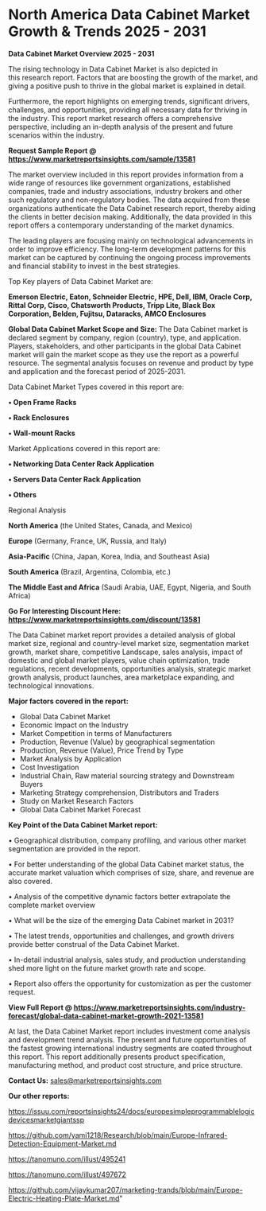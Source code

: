  # North America Data Cabinet Market Growth & Trends 2025 - 2031

<Strong> Data Cabinet Market Overview 2025 - 2031</strong>

The rising technology in Data Cabinet Market is also depicted in this research report. Factors that are boosting the growth of the market, and giving a positive push to thrive in the global market is explained in detail.

Furthermore, the report highlights on emerging trends, significant drivers, challenges, and opportunities, providing all necessary data for thriving in the industry. This report market research offers a comprehensive perspective, including an in-depth analysis of the present and future scenarios within the industry.

<strong>Request Sample Report @ <a href=https://www.marketreportsinsights.com/sample/13581>https://www.marketreportsinsights.com/sample/13581</a></strong>

The market overview included in this report provides information from a wide range of resources like government organizations, established companies, trade and industry associations, industry brokers and other such regulatory and non-regulatory bodies. The data acquired from these organizations authenticate the Data Cabinet research report, thereby aiding the clients in better decision making. Additionally, the data provided in this report offers a contemporary understanding of the market dynamics.

The leading players are focusing mainly on technological advancements in order to improve efficiency. The long-term development patterns for this market can be captured by continuing the ongoing process improvements and financial stability to invest in the best strategies.

Top Key players of Data Cabinet Market are:

<strong>Emerson Electric, Eaton, Schneider Electric, HPE, Dell, IBM, Oracle Corp, Rittal Corp, Cisco, Chatsworth Products, Tripp Lite, Black Box Corporation, Belden, Fujitsu, Dataracks, AMCO Enclosures</strong>

<strong><b>Global Data Cabinet Market Scope and Size:</b></strong>
The Data Cabinet market is declared segment by company, region (country), type, and application. Players, stakeholders, and other participants in the global Data Cabinet market will gain the market scope as they use the report as a powerful resource. The segmental analysis focuses on revenue and product by type and application and the forecast period of 2025-2031.

Data Cabinet Market Types covered in this report are:

<strong>• Open Frame Racks

• Rack Enclosures

• Wall-mount Racks</strong>

Market Applications covered in this report are:

<strong>• Networking Data Center Rack Application

• Servers Data Center Rack Application

• Others</strong> 

Regional Analysis

<strong>North America</strong> (the United States, Canada, and Mexico)

<strong>Europe</strong> (Germany, France, UK, Russia, and Italy)

<strong>Asia-Pacific</strong> (China, Japan, Korea, India, and Southeast Asia)

<strong>South America</strong> (Brazil, Argentina, Colombia, etc.)

<strong>The Middle East and Africa</strong> (Saudi Arabia, UAE, Egypt, Nigeria, and South Africa)

<strong>Go For Interesting Discount Here: <a href=https://www.marketreportsinsights.com/discount/13581>https://www.marketreportsinsights.com/discount/13581</a></strong>

The Data Cabinet market report provides a detailed analysis of global market size, regional and country-level market size, segmentation market growth, market share, competitive Landscape, sales analysis, impact of domestic and global market players, value chain optimization, trade regulations, recent developments, opportunities analysis, strategic market growth analysis, product launches, area marketplace expanding, and technological innovations.

<strong><b>Major factors covered in the report:</b></strong>
<ul>
  <li>Global Data Cabinet Market </li>
  <li>Economic Impact on the Industry</li>
  <li>Market Competition in terms of Manufacturers</li>
  <li>Production, Revenue (Value) by geographical segmentation</li>
  <li>Production, Revenue (Value), Price Trend by Type</li>
  <li>Market Analysis by Application</li>
  <li>Cost Investigation</li>
  <li>Industrial Chain, Raw material sourcing strategy and Downstream Buyers</li>
  <li>Marketing Strategy comprehension, Distributors and Traders</li>
  <li>Study on Market Research Factors</li>
  <li>Global Data Cabinet Market Forecast</li>
</ul>

<strong><b>Key Point of the Data Cabinet Market report:</b></strong>

• Geographical distribution, company profiling, and various other market segmentation are provided in the report.

• For better understanding of the global Data Cabinet market status, the accurate market valuation which comprises of size, share, and revenue are also covered.

• Analysis of the competitive dynamic factors better extrapolate the complete market overview

• What will be the size of the emerging Data Cabinet market in 2031?

• The latest trends, opportunities and challenges, and growth drivers provide better construal of the Data Cabinet Market.

• In-detail industrial analysis, sales study, and production understanding shed more light on the future market growth rate and scope.

• Report also offers the opportunity for customization as per the customer request.

<strong><b>View Full Report @ <a href=https://www.marketreportsinsights.com/industry-forecast/global-data-cabinet-market-growth-2021-13581>https://www.marketreportsinsights.com/industry-forecast/global-data-cabinet-market-growth-2021-13581</a></b></strong>


At last, the Data Cabinet Market report includes investment come analysis and development trend analysis. The present and future opportunities of the fastest growing international industry segments are coated throughout this report. This report additionally presents product specification, manufacturing method, and product cost structure, and price structure.

<strong>Contact Us:</strong>
sales@marketreportsinsights.com

<strong>Our other reports:</strong>

<a href=https://issuu.com/reportsinsights24/docs/europesimpleprogrammablelogicdevicesmarketgiantssp>https://issuu.com/reportsinsights24/docs/europesimpleprogrammablelogicdevicesmarketgiantssp</a>

<a href=https://github.com/yami1218/Research/blob/main/Europe-Infrared-Detection-Equipment-Market.md>https://github.com/yami1218/Research/blob/main/Europe-Infrared-Detection-Equipment-Market.md</a>

<a href=https://tanomuno.com/illust/495241>https://tanomuno.com/illust/495241</a>

<a href=https://tanomuno.com/illust/497672>https://tanomuno.com/illust/497672</a>

<a href=https://github.com/vijaykumar207/marketing-trands/blob/main/Europe-Electric-Heating-Plate-Market.md>https://github.com/vijaykumar207/marketing-trands/blob/main/Europe-Electric-Heating-Plate-Market.md</a>"
